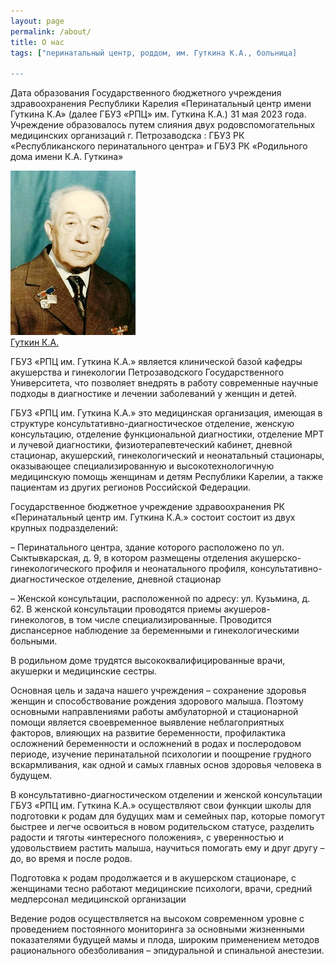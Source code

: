 ```yaml
---
layout: page
permalink: /about/
title: О нас
tags: ["перинатальный центр, роддом, им. Гуткина К.А., больница]

---
```

Дата образования Государственного бюджетного учреждения здравоохранения Республики Карелия «Перинатальный центр имени Гуткина К.А» (далее ГБУЗ «РПЦ» им. Гуткина К.А.) 31 мая 2023 года. Учреждение образовалось путем слияния двух родовспомогательных медицинских организаций г. Петрозаводска : ГБУЗ РК «Республиканского перинатального центра» и ГБУЗ РК «Родильного дома имени К.А. Гуткина»

<a target="_blank" href="https://ru.wikipedia.org/wiki/Гуткин,_Константин_Андреевич">![image](/images/гуткин_к_а.jpg)<br>Гуткин К.А.</a>

ГБУЗ «РПЦ им. Гуткина К.А.» является клинической базой кафедры акушерства и гинекологии Петрозаводского Государственного Университета, что позволяет внедрять в работу современные научные подходы в диагностике и лечении заболеваний у женщин и детей.

ГБУЗ «РПЦ им. Гуткина К.А.» это медицинская организация, имеющая в структуре консультативно-диагностическое отделение, женскую консультацию, отделение функциональной диагностики, отделение МРТ и лучевой диагностики, физиотерапевтеческий кабинет, дневной стационар, акушерский, гинекологический и неонатальный стационары, оказывающее специализированную и высокотехнологичную медицинскую помощь женщинам и детям Республики Карелии, а также пациентам из других регионов Российской Федерации.

Государственное бюджетное учреждение здравоохранения РК «Перинатальный центр им. Гуткина К.А.» состоит состоит из двух крупных подразделений:

– Перинатального центра, здание которого расположено по ул. Сыктывкарская, д. 9, в котором размещены отделения акушерско-гинекологического профиля и неонатального профиля, консультативно-диагностическое отделение, дневной стационар

– Женской консультации, расположенной по адресу: ул. Кузьмина, д. 62. В женской консультации проводятся приемы акушеров-гинекологов, в том числе специализированные. Проводится диспансерное наблюдение за беременными и гинекологическими больными.

В родильном доме трудятся высококвалифицированные врачи, акушерки и медицинские сестры.

Основная цель и задача нашего учреждения – сохранение здоровья женщин и способствование рождения здорового малыша. Поэтому основными направлениями работы амбулаторной и стационарной помощи является своевременное выявление неблагоприятных факторов, влияющих на развитие беременности, профилактика осложнений беременности и осложнений в родах и послеродовом периоде, изучение перинатальной психологии и поощрение грудного вскармливания, как одной и самых главных основ здоровья человека в будущем. 

В консультативно-диагностическом отделении и женской консультации ГБУЗ «РПЦ им. Гуткина К.А.» осуществляют свои функции школы для подготовки к родам для будущих мам и семейных пар, которые помогут быстрее и легче освоиться в новом родительском статусе, разделить радости и тяготы «интересного положения», с уверенностью и удовольствием растить малыша, научиться помогать ему и друг другу – до, во время и после родов.

Подготовка к родам продолжается и в акушерском стационаре, с женщинами тесно работают медицинские психологи, врачи, средний медперсонал медицинской организации 

Ведение родов осуществляется на высоком современном уровне с проведением постоянного мониторинга за основными жизненными показателями будущей мамы и плода, широким применением методов рационального обезболивания – эпидуральной и спинальной анестезии.